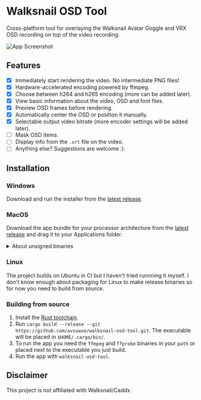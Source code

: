 # Walksnail OSD Tool
Cross-platform tool for overlaying the Walksnail Avatar Goggle and VRX OSD recording on top of the video recording.

![App Screenshot](https://user-images.githubusercontent.com/880421/222804317-2f5b8ef4-970d-4ae5-b249-c0d7d267b06d.png)

## Features
- [x] Immediately start rendering the video. No intermediate PNG files!
- [x] Hardware-accelerated encoding powered by ffmpeg.
- [x] Choose between h264 and h265 encoding (more can be added later).
- [x] View basic information about the video, OSD and font files.
- [x] Preview OSD frames before rendering.
- [x] Automatically center the OSD or position it manually.
- [x] Selectable output video bitrate (more encoder settings will be added later).
- [ ] Mask OSD items.
- [ ] Display info from the `.srt` file on the video.
- [ ] Anything else? Suggestions are welcome :).

## Installation

### Windows
Download and run the installer from the [latest release](https://github.com/avsaase/walksnail-osd-tool/releases).

### MacOS
Download the app bundle for your processor architecture from the [latest release](https://github.com/avsaase/walksnail-osd-tool/releases) and drag it to your Applications folder.

<details>
<summary>About unsigned binaries</summary>
    
The MacOS binaries provided by this project are not signed so you have to jump through some hoops to run them.

#### Intel processors
When you open the app for the first time you will get a warning that it cannot be opened because the developer cannot be verified. Click "Cancel", go to System Settings -> Privacy & Security -> Click "Open Anyway". 

#### ARM processors (M1, etc.)
You need to sign the app yourself by running
```
codesign --force --deep -s - /Applications/Walksnail\ OSD\ Tool.app
```
When you try to open the app you may get a similar error as described above for Intel Macs. The same steps should fix it.

If you think all this very annoying you can donate some [here](https://www.buymeacoffee.com/avsaase) so I can pay Apple for a developer account.
</details>

### Linux
The project builds on Ubuntu in CI but I haven't tried runnning it myself. I don't know enough about packaging for Linux to make release binaries so for now you need to build from source.

### Building from source
1. Install the [Rust toolchain](https://www.rust-lang.org/tools/install).
2. Run `cargo build --release --git https://github.com/avsaase/walksnail-osd-tool.git`. The executable will be placed in `$HOME/.cargo/bin/`.
3. To run the app you need the `ffmpeg` and `ffprobe` binaries in your `path` or placed next to the executable you just build.
4. Run the app with `walksnail-osd-tool`.

## Disclaimer
This project is not affiliated with Walksnail/Caddx.
